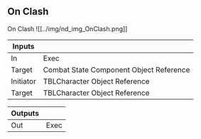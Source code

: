 ## On Clash
On Clash
![[../img/nd_img_OnClash.png]]

|Inputs||
|--|--|
| In | Exec |
| Target | Combat State Component Object Reference |
| Initiator | TBLCharacter Object Reference |
| Target | TBLCharacter Object Reference |

|Outputs||
|--|--|
| Out | Exec |
